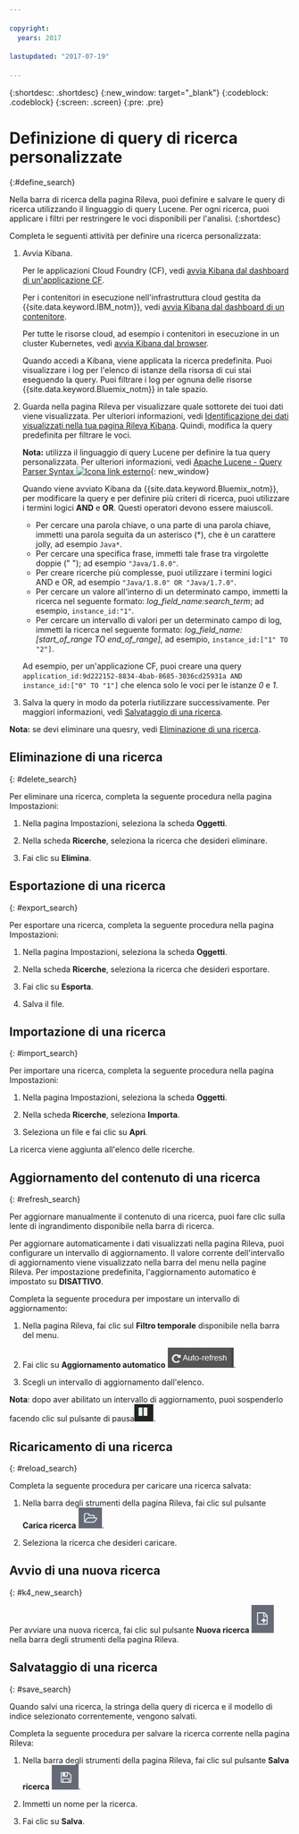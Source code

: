 ```yaml
---

copyright:
  years: 2017

lastupdated: "2017-07-19"

---
```



{:shortdesc: .shortdesc}
{:new_window: target="_blank"}
{:codeblock: .codeblock}
{:screen: .screen}
{:pre: .pre}

# Definizione di query di ricerca personalizzate
{:#define_search}

Nella barra di ricerca della pagina Rileva, puoi definire e salvare le query di ricerca utilizzando il linguaggio di query Lucene. Per ogni ricerca, puoi applicare i filtri per restringere le voci disponibili per l'analisi.
{:shortdesc}

Completa le seguenti attività per definire una ricerca personalizzata:

1. Avvia Kibana.

    Per le applicazioni Cloud Foundry (CF), vedi [avvia Kibana dal dashboard di un'applicazione CF](/docs/services/CloudLogAnalysis/kibana/launch.html#launch_Kibana_from_cf_app).

	Per i contenitori in esecuzione nell'infrastruttura cloud gestita da {{site.data.keyword.IBM_notm}}, vedi [avvia Kibana dal dashboard di un contenitore](/docs/services/CloudLogAnalysis/kibana/launch.html#launch_Kibana_for_containers).
    
    Per tutte le risorse cloud, ad esempio i contenitori in esecuzione in un cluster Kubernetes, vedi [avvia Kibana dal browser](/docs/services/CloudLogAnalysis/kibana/launch.html#launch_Kibana_from_browser). 
	
	Quando accedi a Kibana, viene applicata la ricerca predefinita. Puoi visualizzare i log per l'elenco di istanze della risorsa di cui stai eseguendo la query. Puoi filtrare i log per ognuna delle risorse {{site.data.keyword.Bluemix_notm}} in tale spazio.

2. Guarda nella pagina Rileva per visualizzare quale sottorete dei tuoi dati viene visualizzata. Per ulteriori informazioni, vedi [Identificazione dei dati visualizzati nella tua pagina Rileva Kibana](/docs/services/CloudLogAnalysis/kibana/analize_logs_interactively.html#identify_data). Quindi, modifica la query predefinita per filtrare le voci.

    **Nota:** utilizza il linguaggio di query Lucene per definire la tua query personalizzata. Per ulteriori informazioni, vedi [Apache Lucene - Query Parser Syntax  ![Icona link esterno](../../../icons/launch-glyph.svg "Icona link esterno")](https://lucene.apache.org/core/2_9_4/queryparsersyntax.html "Icona link esterno"){: new_window}
    
    Quando viene avviato Kibana da {{site.data.keyword.Bluemix_notm}}, per modificare la query e per definire più criteri di ricerca, puoi utilizzare i termini logici **AND** e **OR**. Questi operatori devono essere maiuscoli.    
    
    * Per cercare una parola chiave, o una parte di una parola chiave, immetti una parola seguita da un asterisco (*), che è un carattere jolly, ad esempio `Java*`. 
    * Per cercare una specifica frase, immetti tale frase tra virgolette doppie (" "); ad esempio `"Java/1.8.0"`.
    * Per creare ricerche più complesse, puoi utilizzare i termini logici AND e OR, ad esempio `"Java/1.8.0" OR "Java/1.7.0"`.
    * Per cercare un valore all'interno di un determinato campo, immetti la ricerca nel seguente formato: *log_field_name:search_term*; ad esempio, `instance_id:"1"`.
    * Per cercare un intervallo di valori per un determinato campo di log, immetti la ricerca nel seguente formato: *log_field_name:[start_of_range TO end_of_range]*, ad esempio, `instance_id:["1" TO "2"]`.

     Ad esempio, per un'applicazione CF, puoi creare una query `application_id:9d222152-8834-4bab-8685-3036cd25931a AND instance_id:["0" TO "1"]` che elenca solo le voci per le istanze *0* e *1*. 

3. Salva la query in modo da poterla riutilizzare successivamente. Per maggiori informazioni, vedi [Salvataggio di una ricerca](/docs/services/CloudLogAnalysis/kibana/define_search.html#save_search). 

**Nota:** se devi eliminare una quesry, vedi [Eliminazione di una ricerca](/docs/services/CloudLogAnalysis/kibana/define_search.html#delete_search).



## Eliminazione di una ricerca
{: #delete_search}

Per eliminare una ricerca, completa la seguente procedura nella pagina Impostazioni:

1. Nella pagina Impostazioni, seleziona la scheda **Oggetti**.

2. Nella scheda **Ricerche**, seleziona la ricerca che desideri eliminare.

3. Fai clic su **Elimina**.


## Esportazione di una ricerca
{: #export_search}

Per esportare una ricerca, completa la seguente procedura nella pagina Impostazioni:

1. Nella pagina Impostazioni, seleziona la scheda **Oggetti**.

2. Nella scheda **Ricerche**, seleziona la ricerca che desideri esportare.

3. Fai clic su **Esporta**.

4. Salva il file.

 
## Importazione di una ricerca
{: #import_search}

Per importare una ricerca, completa la seguente procedura nella pagina Impostazioni:

1. Nella pagina Impostazioni, seleziona la scheda **Oggetti**.

2. Nella scheda **Ricerche**, seleziona **Importa**.

3. Seleziona un file e fai clic su **Apri**.

La ricerca viene aggiunta all'elenco delle ricerche.

## Aggiornamento del contenuto di una ricerca
{: #refresh_search}

Per aggiornare manualmente il contenuto di una ricerca, puoi fare clic sulla lente di ingrandimento disponibile nella barra di ricerca. 

Per aggiornare automaticamente i dati visualizzati nella pagina Rileva, puoi configurare un intervallo di aggiornamento. Il valore corrente dell'intervallo di aggiornamento viene visualizzato nella barra del menu nella pagine Rileva. Per impostazione predefinita, l'aggiornamento automatico è impostato su **DISATTIVO**.

Completa la seguente procedura per impostare un intervallo di aggiornamento:

1. Nella pagina Rileva, fai clic sul **Filtro temporale** disponibile nella barra del menu.

2. Fai clic su **Aggiornamento automatico** ![Aggiornamento automatico](images/auto_refresh_icon.jpg "Aggiornamento automatico").

3. Scegli un intervallo di aggiornamento dall'elenco. 

**Nota**: dopo aver abilitato un intervallo di aggiornamento, puoi sospenderlo facendo clic sul pulsante di pausa![Pausa](images/auto_refresh_pause_icon.jpg "Pausa").


## Ricaricamento di una ricerca
{: #reload_search}

Completa la seguente procedura per caricare una ricerca salvata:

1. Nella barra degli strumenti della pagina Rileva, fai clic sul pulsante **Carica ricerca** ![Carica ricerca](images/load_icon.jpg "Carica ricerca").

2. Seleziona la ricerca che desideri caricare. 

## Avvio di una nuova ricerca
{: #k4_new_search}

Per avviare una nuova ricerca, fai clic sul pulsante **Nuova ricerca** ![Nuova ricerca](images/new_search_icon.jpg "Nuova ricerca") nella barra degli strumenti della pagina Rileva.

## Salvataggio di una ricerca 
{: #save_search}

Quando salvi una ricerca, la stringa della query di ricerca e il modello di indice selezionato correntemente, vengono salvati.

Completa la seguente procedura per salvare la ricerca corrente nella pagina Rileva:

1. Nella barra degli strumenti della pagina Rileva, fai clic sul pulsante **Salva ricerca** ![Salva ricerca](images/save_search_icon.jpg "Salva ricerca").

2. Immetti un nome per la ricerca.

3. Fai clic su **Salva**. 
